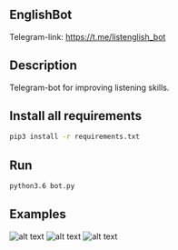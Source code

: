 ## EnglishBot
Telegram-link: https://t.me/listenglish_bot

## Description
Telegram-bot for improving listening skills.

## Install all requirements
```bash
pip3 install -r requirements.txt
```

## Run
```bash
python3.6 bot.py
```

## Examples
![alt text](https://github.com/CarolinePi/englishbot_telegram/blob/master/examples/1.jpg)
![alt text](https://github.com/CarolinePi/englishbot_telegram/blob/master/examples/2.jpg)
![alt text](https://github.com/CarolinePi/englishbot_telegram/blob/master/examples/3.jpg)

